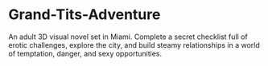 # Grand-Tits-Adventure
An adult 3D visual novel set in Miami. Complete a secret checklist full of erotic challenges, explore the city, and build steamy relationships in a world of temptation, danger, and sexy opportunities.
